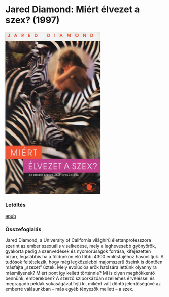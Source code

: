 # <a name="id_908">Jared Diamond: Miért élvezet a szex? (1997)</a>
<img src="https://github.com/BercziSandor/calibre_lib/raw/main/Jared%20Diamond/Miert%20elvezet%20a%20szex_%20%28908%29/cover.jpg" alt="cover" width="300"/>

### Letöltés
[epub](https://github.com/BercziSandor/calibre_lib/raw/main/Jared%20Diamond/Miert%20elvezet%20a%20szex_%20%28908%29/Miert%20elvezet%20a%20szex_%20-%20Jared%20Diamond.epub)

### Összefoglalás
<div>
<p>Jared Diamond, a University of California világhírű élettanprofesszora szerint az ember szexuális viselkedése, mely a leghevesebb gyönyörök, gyakorta pedig a szenvedések és nyomorúságok forrása, kifejezetten bizarr, legalábbis ha a földünkön élő többi 4300 emlősfajéhoz hasonlítjuk. A tudósok feltételezik, hogy még legközelebbi majomszerű őseink is döntően másfajta „szexet” űztek. Mely evolúciós erők hatására lettünk olyannyira másmilyenek? Miért pont így kellett történnie? Mi is olyan meghökkentő bennünk, emberekben? A szerző sziporkázóan szellemes érveléssel és megragadó példák sokaságával fejti ki, miként vált döntő jelentőségűvé az emberré válásunkban – más egyéb tényezők mellett – a szex.</p></div>

